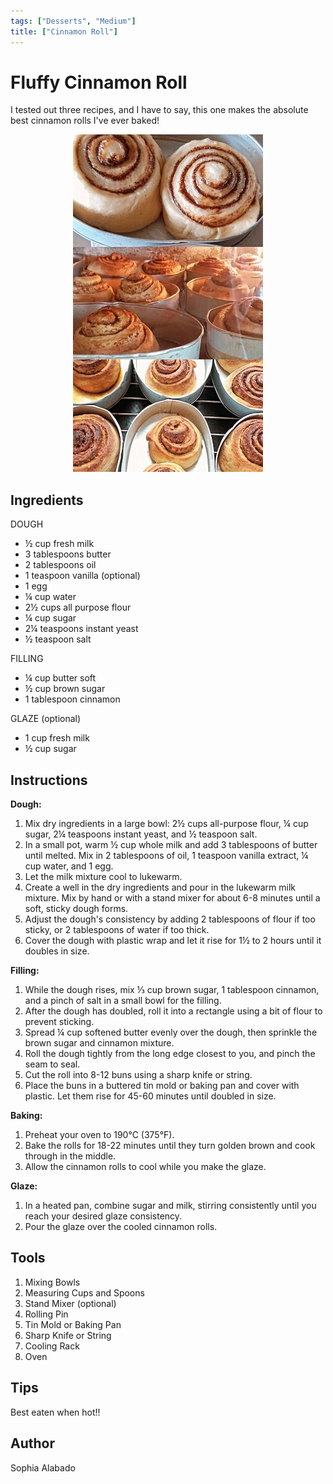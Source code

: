 ```yaml
---
tags: ["Desserts", "Medium"]
title: ["Cinnamon Roll"]
---
```


<TagLinks />

# Fluffy Cinnamon Roll

I tested out three recipes, and I have to say, this one makes the absolute best cinnamon rolls I've ever baked!

<p align="center">
  <img src="../assets/images/cinnamonroll.jpeg" />
</p>

## Ingredients

DOUGH
- ½ cup fresh milk
- 3 tablespoons butter
- 2 tablespoons oil
- 1 teaspoon vanilla (optional)
- 1 egg
- ¼ cup water
- 2½ cups all purpose flour
- ¼ cup sugar
- 2¼ teaspoons instant yeast
- ½ teaspoon salt

FILLING
- ¼ cup butter soft
- ½ cup brown sugar
- 1 tablespoon cinnamon

GLAZE (optional)
- 1 cup fresh milk
- ½ cup sugar

## Instructions

**Dough:**
1. Mix dry ingredients in a large bowl: 2½ cups all-purpose flour, ¼ cup sugar, 2¼ teaspoons instant yeast, and ½ teaspoon salt.
2. In a small pot, warm ½ cup whole milk and add 3 tablespoons of butter until melted. Mix in 2 tablespoons of oil, 1 teaspoon vanilla extract, ¼ cup water, and 1 egg.
3. Let the milk mixture cool to lukewarm.
4. Create a well in the dry ingredients and pour in the lukewarm milk mixture. Mix by hand or with a stand mixer for about 6-8 minutes until a soft, sticky dough forms.
5. Adjust the dough's consistency by adding 2 tablespoons of flour if too sticky, or 2 tablespoons of water if too thick.
6. Cover the dough with plastic wrap and let it rise for 1½ to 2 hours until it doubles in size.

**Filling:**
1. While the dough rises, mix ⅓ cup brown sugar, 1 tablespoon cinnamon, and a pinch of salt in a small bowl for the filling.
2. After the dough has doubled, roll it into a rectangle using a bit of flour to prevent sticking.
3. Spread ¼ cup softened butter evenly over the dough, then sprinkle the brown sugar and cinnamon mixture.
4. Roll the dough tightly from the long edge closest to you, and pinch the seam to seal.
5. Cut the roll into 8-12 buns using a sharp knife or string.
6. Place the buns in a buttered tin mold or baking pan and cover with plastic. Let them rise for 45-60 minutes until doubled in size.

**Baking:**
1. Preheat your oven to 190°C (375°F).
2. Bake the rolls for 18-22 minutes until they turn golden brown and cook through in the middle.
3. Allow the cinnamon rolls to cool while you make the glaze.

**Glaze:**
1. In a heated pan, combine sugar and milk, stirring consistently until you reach your desired glaze consistency.
2. Pour the glaze over the cooled cinnamon rolls.


## Tools

1. Mixing Bowls
2. Measuring Cups and Spoons
3. Stand Mixer (optional)
4. Rolling Pin
5. Tin Mold or Baking Pan 
6. Sharp Knife or String
7. Cooling Rack
8. Oven

## Tips

Best eaten when hot!!

## Author

Sophia Alabado